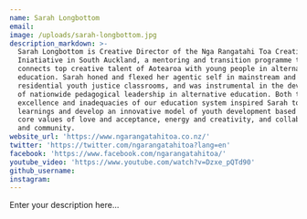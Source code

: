 ```yaml
---
name: Sarah Longbottom
email:
image: /uploads/sarah-longbottom.jpg
description_markdown: >-
  Sarah Longbottom is Creative Director of the Nga Rangatahi Toa Creative Arts
  Iniatiative in South Auckland, a mentoring and transition programme that
  connects top creative talent of Aotearoa with young people in alternative
  education. Sarah honed and flexed her agentic self in mainstream and
  residential youth justice classrooms, and was instrumental in the development
  of nationwide pedagogical leadership in alternative education. Both the
  excellence and inadequacies of our education system inspired Sarah to take her
  learnings and develop an innovative model of youth development based on the
  core values of love and acceptance, energy and creativity, and collaboration
  and community.
website_url: 'https://www.ngarangatahitoa.co.nz/'
twitter: 'https://twitter.com/ngarangatahitoa?lang=en'
facebook: 'https://www.facebook.com/ngarangatahitoa/'
youtube_video: 'https://www.youtube.com/watch?v=Dzxe_pQTd90'
github_username:
instagram:
---
```


Enter your description here...

